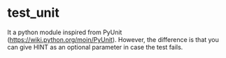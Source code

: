 # test_unit
It a python module inspired from PyUnit (https://wiki.python.org/moin/PyUnit). However, the difference is that you can give HINT as an optional parameter in case the test fails.

